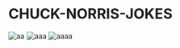 # CHUCK-NORRIS-JOKES
![aa](https://user-images.githubusercontent.com/47034350/148378676-abf5a868-6776-4be1-abc6-f49ef3c103ec.jpeg)
![aaa](https://user-images.githubusercontent.com/47034350/148378683-7b6b017d-c56a-474e-8b18-f7ea30ef18ec.jpeg)
![aaaa](https://user-images.githubusercontent.com/47034350/148378690-df8af76f-68ef-4e67-ab87-dd4892c43caa.jpeg)
